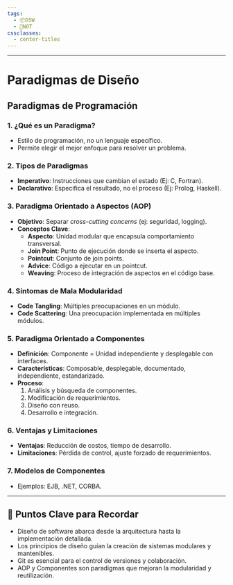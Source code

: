 ```yaml
---
tags:
  - 📦DSW
  - 📝NOT
cssclasses:
  - center-titles
---
```

---
# Paradigmas de Diseño

## Paradigmas de Programación

### 1. ¿Qué es un Paradigma?

- Estilo de programación, no un lenguaje específico.
- Permite elegir el mejor enfoque para resolver un problema.

### 2. Tipos de Paradigmas

- **Imperativo**: Instrucciones que cambian el estado (Ej: C, Fortran).
- **Declarativo**: Especifica el resultado, no el proceso (Ej: Prolog, Haskell).

### 3. Paradigma Orientado a Aspectos (AOP)

- **Objetivo**: Separar *cross-cutting concerns* (ej: seguridad, logging).
- **Conceptos Clave**:
    - **Aspecto**: Unidad modular que encapsula comportamiento transversal.
    - **Join Point**: Punto de ejecución donde se inserta el aspecto.
    - **Pointcut**: Conjunto de join points.
    - **Advice**: Código a ejecutar en un pointcut.
    - **Weaving**: Proceso de integración de aspectos en el código base.

### 4. Síntomas de Mala Modularidad

- **Code Tangling**: Múltiples preocupaciones en un módulo.
- **Code Scattering**: Una preocupación implementada en múltiples módulos.

### 5. Paradigma Orientado a Componentes

- **Definición**: Componente = Unidad independiente y desplegable con interfaces.
- **Características**: Composable, desplegable, documentado, independiente, estandarizado.
- **Proceso**:
    1. Análisis y búsqueda de componentes.
    2. Modificación de requerimientos.
    3. Diseño con reuso.
    4. Desarrollo e integración.

### 6. Ventajas y Limitaciones

- **Ventajas**: Reducción de costos, tiempo de desarrollo.
- **Limitaciones**: Pérdida de control, ajuste forzado de requerimientos.

### 7. Modelos de Componentes

- Ejemplos: EJB, .NET, CORBA.

---

## 🧠 Puntos Clave para Recordar

- Diseño de software abarca desde la arquitectura hasta la implementación detallada.
- Los principios de diseño guían la creación de sistemas modulares y mantenibles.
- Git es esencial para el control de versiones y colaboración.
- AOP y Componentes son paradigmas que mejoran la modularidad y reutilización.